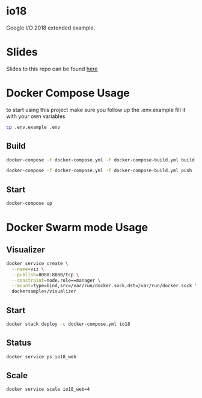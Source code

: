 # io18
Google I/O 2018 extended example.

# Slides
Slides to this repo can be found [here](http://google.com)

# Docker Compose Usage
to start using this project make sure you follow up the .env.example fill it with your own variables

```bash
cp .env.example .env
```

## Build
```bash
docker-compose -f docker-compose.yml -f docker-compose-build.yml build

docker-compose -f docker-compose.yml -f docker-compose-build.yml push

```

## Start
```bash
docker-compose up
```

# Docker Swarm mode Usage

## Visualizer
```bash
docker service create \
  --name=viz \
  --publish=8080:8080/tcp \
  --constraint=node.role==manager \
  --mount=type=bind,src=/var/run/docker.sock,dst=/var/run/docker.sock \
  dockersamples/visualizer
```

## Start
```bash
docker stack deploy -c docker-compose.yml io18
```

## Status
```bash
docker service ps io18_web
```

## Scale
```bash
docker service scale io18_web=4
```